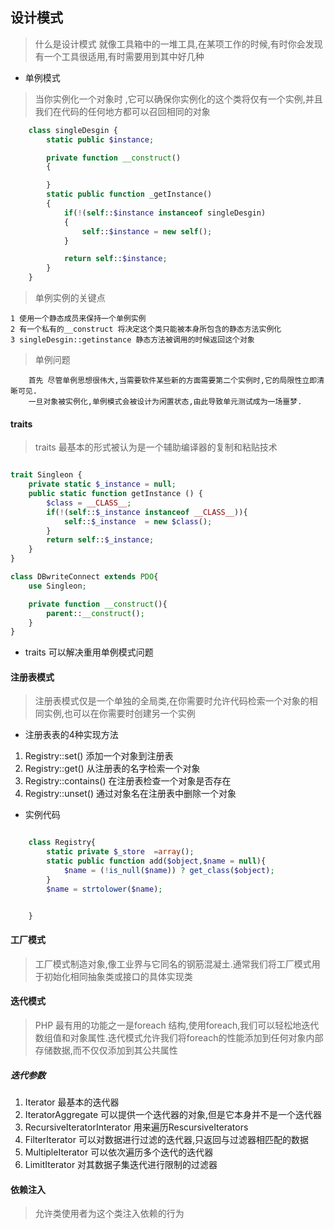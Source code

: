 

## 设计模式

> 什么是设计模式 就像工具箱中的一堆工具,在某项工作的时候,有时你会发现有一个工具很适用,有时需要用到其中好几种



* 单例模式 
> 当你实例化一个对象时 ,它可以确保你实例化的这个类将仅有一个实例,并且我们在代码的任何地方都可以召回相同的对象

```php
    class singleDesgin {
        static public $instance;

        private function __construct()
        {

        }
        static public function _getInstance()
        {
            if(!(self::$instance instanceof singleDesgin)
            {
                self::$instance = new self();
            }

            return self::$instance;
        }
    }

```

>单例实例的关键点

```
1 使用一个静态成员来保持一个单例实例
2 有一个私有的__construct 将决定这个类只能被本身所包含的静态方法实例化
3 singleDesgin::getinstance 静态方法被调用的时候返回这个对象

```
> 单例问题
```
    首先 尽管单例思想很伟大,当需要软件某些新的方面需要第二个实例时,它的局限性立即清晰可见.
    一旦对象被实例化,单例模式会被设计为闲置状态,由此导致单元测试成为一场噩梦.
```


#### traits 

> traits 最基本的形式被认为是一个辅助编译器的复制和粘贴技术

```php

trait Singleon {
    private static $_instance = null;
    public static function getInstance () {
        $class = __CLASS__;
        if(!(self::$_instance instanceof __CLASS__)){
            self::$_instance  = new $class();
        }
        return self::$_instance;
    }
}

class DBwriteConnect extends PDO{
    use Singleon;

    private function __construct(){
        parent::__construct();
    }
}


```


* traits 可以解决重用单例模式问题



#### 注册表模式

> 注册表模式仅是一个单独的全局类,在你需要时允许代码检索一个对象的相同实例,也可以在你需要时创建另一个实例

* 注册表表的4种实现方法
1. Registry::set() 添加一个对象到注册表
2. Registry::get() 从注册表的名字检索一个对象
3. Registry::contains() 在注册表检查一个对象是否存在
4. Registry::unset() 通过对象名在注册表中删除一个对象

* 实例代码

```php

    class Registry{
        static private $_store  =array();
        static public function add($object,$name = null){
            $name = (!is_null($name)) ? get_class($object);
        }
        $name = strtolower($name);


    }

```

#### 工厂模式

> 工厂模式制造对象,像工业界与它同名的钢筋混凝土.通常我们将工厂模式用于初始化相同抽象类或接口的具体实现类



#### 迭代模式

> PHP 最有用的功能之一是foreach 结构,使用foreach,我们可以轻松地迭代数组值和对象属性.迭代模式允许我们将foreach的性能添加到任何对象内部存储数据,而不仅仅添加到其公共属性

##### 迭代参数
1. Iterator 最基本的迭代器
2. IteratorAggregate 可以提供一个迭代器的对象,但是它本身并不是一个迭代器
3. RecursiveIteratorInterator 用来遍历RescursiveIterators 
4. FilterIterator 可以对数据进行过滤的迭代器,只返回与过滤器相匹配的数据
5. MultipleIterator 可以依次遍历多个迭代的迭代器
6. LimitIterator 对其数据子集迭代进行限制的过滤器


#### 依赖注入
> 允许类使用者为这个类注入依赖的行为